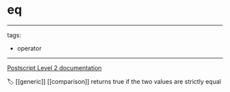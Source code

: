 # eq

---
tags:

- operator

---

[Postscript Level 2 documentation](https://hepunx.rl.ac.uk/~adye/psdocs/ref/PSL2e.html#eq)

🏷️ [[generic]] [[comparison]]
returns true if the two values are strictly equal
